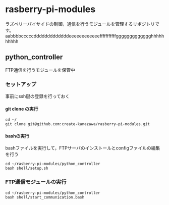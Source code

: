 # rasberry-pi-modules
ラズベリーパイサイドの制御，通信を行うモジュールを管理するリポジトリです。
aabbbbcccccdddddddddddddeeeeeeeeeeeefffffffffffggggggggggggghhhhhhhhhh

## python_controller
FTP通信を行うモジュールを保管中

### セットアップ
事前にssh鍵の登録を行っておく
#### git clone の実行
```
cd ~/
git clone git@github.com:create-kanazawa/rasberry-pi-modules.git
```
#### bashの実行
bashファイルを実行して，FTPサーバのインストールとconfigファイルの編集を行う
```
cd ~/rasberry-pi-modules/python_controller
bash shell/setup.sh
```
### FTP通信モジュールの実行
```
cd ~/rasberry-pi-modules/python_controller
bash shell/start_communication.bash
```
